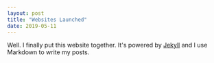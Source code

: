```yaml
---
layout: post
title: "Websites Launched"
date: 2019-05-11
---
```


Well. I finally put this website together. It's powered by [Jekyll](http://jekyllrb.com) and I use Markdown to write my posts.
